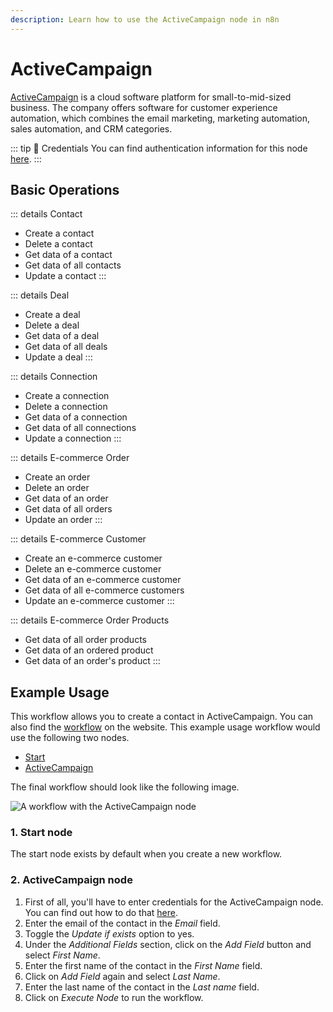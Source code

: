 ```yaml
---
description: Learn how to use the ActiveCampaign node in n8n
---
```


# ActiveCampaign

[ActiveCampaign](https://www.activecampaign.com/) is a cloud software platform for small-to-mid-sized business. The company offers software for customer experience automation, which combines the email marketing, marketing automation, sales automation, and CRM categories.

::: tip 🔑 Credentials
You can find authentication information for this node [here](../../../credentials/ActiveCampaign/README.md).
:::

## Basic Operations

::: details Contact
- Create a contact
- Delete a contact
- Get data of a contact
- Get data of all contacts
- Update a contact
:::

::: details Deal
- Create a deal
- Delete a deal
- Get data of a deal
- Get data of all deals
- Update a deal
:::

::: details Connection
- Create a connection
- Delete a connection
- Get data of a connection
- Get data of all connections
- Update a connection
:::

::: details E-commerce Order
- Create an order
- Delete an order
- Get data of an order
- Get data of all orders
- Update an order
:::

::: details E-commerce Customer
- Create an e-commerce customer
- Delete an e-commerce customer
- Get data of an e-commerce customer
- Get data of all e-commerce customers
- Update an e-commerce customer
:::

::: details E-commerce Order Products
- Get data of all order products
- Get data of an ordered product
- Get data of an order's product
:::


## Example Usage

This workflow allows you to create a contact in ActiveCampaign. You can also find the [workflow](https://n8n.io/workflows/412) on the website. This example usage workflow would use the following two nodes.
- [Start](../../core-nodes/Start/README.md)
- [ActiveCampaign]()

The final workflow should look like the following image.

![A workflow with the ActiveCampaign node](./workflow.png)

### 1. Start node

The start node exists by default when you create a new workflow.

### 2. ActiveCampaign node

1. First of all, you'll have to enter credentials for the ActiveCampaign node. You can find out how to do that [here](../../../credentials/ActiveCampaign/README.md).
2. Enter the email of the contact in the *Email* field.
3. Toggle the *Update if exists* option to yes.
4. Under the *Additional Fields* section, click on the *Add Field* button and select *First Name*.
5. Enter the first name of the contact in the *First Name* field.
6. Click on *Add Field* again and select *Last Name*.
7. Enter the last name of the contact in the *Last name* field.
8. Click on *Execute Node* to run the workflow.
